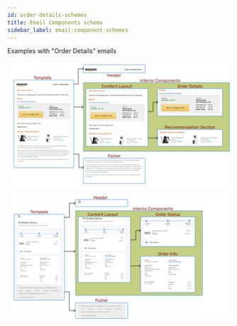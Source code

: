 ```yaml
---
id: order-details-schemes
title: Email Components schema
sidebar_label: email-component-schemes
---
```



Examples with "Order Details" emails

![amazon](https://raw.githubusercontent.com/LLazyEmail/documentation/main/static/img/BuildingNewsLetter%231.png)

![google](https://raw.githubusercontent.com/LLazyEmail/documentation/main/static/img/BuildingNewsLetter%232.png)
